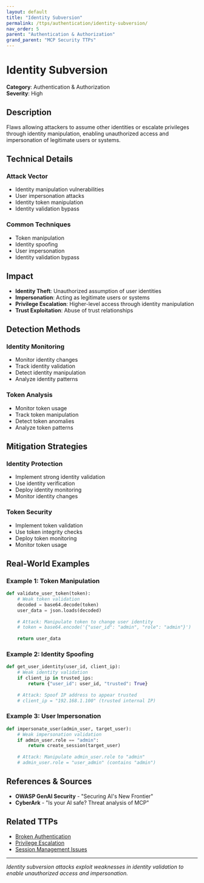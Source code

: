 ```yaml
---
layout: default
title: "Identity Subversion"
permalink: /ttps/authentication/identity-subversion/
nav_order: 5
parent: "Authentication & Authorization"
grand_parent: "MCP Security TTPs"
---
```


# Identity Subversion

**Category**: Authentication & Authorization  
**Severity**: High  

## Description

Flaws allowing attackers to assume other identities or escalate privileges through identity manipulation, enabling unauthorized access and impersonation of legitimate users or systems.

## Technical Details

### Attack Vector
- Identity manipulation vulnerabilities
- User impersonation attacks
- Identity token manipulation
- Identity validation bypass

### Common Techniques
- Token manipulation
- Identity spoofing
- User impersonation
- Identity validation bypass

## Impact

- **Identity Theft**: Unauthorized assumption of user identities
- **Impersonation**: Acting as legitimate users or systems
- **Privilege Escalation**: Higher-level access through identity manipulation
- **Trust Exploitation**: Abuse of trust relationships

## Detection Methods

### Identity Monitoring
- Monitor identity changes
- Track identity validation
- Detect identity manipulation
- Analyze identity patterns

### Token Analysis
- Monitor token usage
- Track token manipulation
- Detect token anomalies
- Analyze token patterns

## Mitigation Strategies

### Identity Protection
- Implement strong identity validation
- Use identity verification
- Deploy identity monitoring
- Monitor identity changes

### Token Security
- Implement token validation
- Use token integrity checks
- Deploy token monitoring
- Monitor token usage

## Real-World Examples

### Example 1: Token Manipulation
```python
def validate_user_token(token):
    # Weak token validation
    decoded = base64.decode(token)
    user_data = json.loads(decoded)
    
    # Attack: Manipulate token to change user identity
    # token = base64.encode('{"user_id": "admin", "role": "admin"}')
    
    return user_data
```

### Example 2: Identity Spoofing
```python
def get_user_identity(user_id, client_ip):
    # Weak identity validation
    if client_ip in trusted_ips:
        return {"user_id": user_id, "trusted": True}
    
    # Attack: Spoof IP address to appear trusted
    # client_ip = "192.168.1.100" (trusted internal IP)
```

### Example 3: User Impersonation
```python
def impersonate_user(admin_user, target_user):
    # Weak impersonation validation
    if admin_user.role == "admin":
        return create_session(target_user)
    
    # Attack: Manipulate admin_user.role to "admin"
    # admin_user.role = "user_admin" (contains "admin")
```

## References & Sources

- **OWASP GenAI Security** - "Securing AI's New Frontier"
- **CyberArk** - "Is your AI safe? Threat analysis of MCP"

## Related TTPs

- [Broken Authentication](broken-authentication.md)
- [Privilege Escalation](privilege-escalation.md)
- [Session Management Issues](session-management-issues.md)

---

*Identity subversion attacks exploit weaknesses in identity validation to enable unauthorized access and impersonation.*